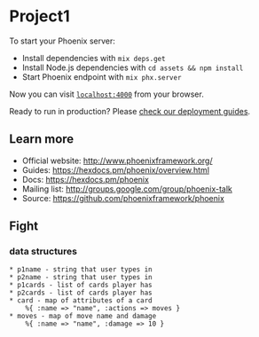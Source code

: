# Project1

To start your Phoenix server:

  * Install dependencies with `mix deps.get`
  * Install Node.js dependencies with `cd assets && npm install`
  * Start Phoenix endpoint with `mix phx.server`

Now you can visit [`localhost:4000`](http://localhost:4000) from your browser.

Ready to run in production? Please [check our deployment guides](https://hexdocs.pm/phoenix/deployment.html).

## Learn more

  * Official website: http://www.phoenixframework.org/
  * Guides: https://hexdocs.pm/phoenix/overview.html
  * Docs: https://hexdocs.pm/phoenix
  * Mailing list: http://groups.google.com/group/phoenix-talk
  * Source: https://github.com/phoenixframework/phoenix

## Fight
### data structures
	* p1name - string that user types in
	* p2name - string that user types in
	* p1cards - list of cards player has
	* p2cards - list of cards player has
	* card - map of attributes of a card
		%{ :name => "name", :actions => moves }
	* moves - map of move name and damage
		%{ :name => "name", :damage => 10 }
